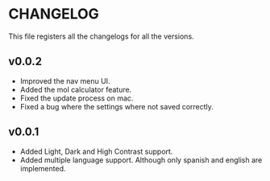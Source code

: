 # CHANGELOG
This file registers all the changelogs for all the versions.

## v0.0.2
- Improved the nav menu UI.
- Added the mol calculator feature.
- Fixed the update process on mac.
- Fixed a bug where the settings where not saved correctly.

## v0.0.1
- Added Light, Dark and High Contrast support.
- Added multiple language support. Although only spanish and english are implemented.
